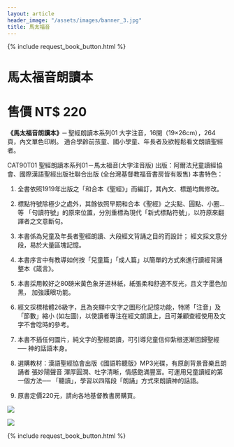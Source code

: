 ```yaml
---
layout: article
header_image: "/assets/images/banner_3.jpg"
title: 馬太福音
---
```


{% include request_book_button.html %}

# 馬太福音朗讀本
# 售價 NT$ 220

**《馬太福音朗讀本》**─ 聖經朗讀本系列01
  大字注音，16開（19×26cm），264頁，內文單色印刷。
  適合學齡前孩童、國小學童、年長者及欲輕鬆看文朗讀聖經者。


 
CAT90T01 聖經朗讀本系列01－馬太福音(大字注音版) 出版：阿爾法兒童讀經協會、國際漢語聖經出版社聯合出版 (全台灣基督教福音書房皆有販售)
 本書特色：

1. 全書依照1919年出版之「和合本《聖經》」而編訂，其內文、標題均無修改。
 
2. 標點符號除極少之處外，其餘依照早期和合本《聖經》之尖點、圓點、小圈…等
   「句讀符號」的原來位置，分別重標為現代「新式標點符號」，以符原來翻譯者之文意斷句。
 
3. 本書係為兒童及年長者聖經朗讀、大段經文背誦之目的而設計；
     經文採文意分段，易於大量區塊記憶。
 
4. 本書序言中有教導如何按「兒童篇」「成人篇」以簡單的方式來進行讀經背誦整本《箴言》。
 
5. 本書採用較好之80磅米黃色象牙道林紙，紙張柔和舒適不反光，且文字墨色加黑，
     加強護眼功能。
 
6. 經文採標楷體26級字，且為突顯中文字之圖形化記憶功能，特將「注音」及「節數」縮小
     (如左圖)，以使讀者專注在經文朗讀上，且可兼顧查經使用及文字不會唸時的參考。
 
7. 本書不插任何圖片，純文字的聖經朗讀，可引導兒童信仰紮根逐漸回歸聖經──
     神的話語本身。
 
8. 選購教材：漢語聖經協會出版《國語聆聽版》MP3光碟，有原創背景音樂且朗誦者
    張妙陽聲音  渾厚圓潤、吐字清晰，情感飽滿豐富。可運用兒童讀經的第一個方法──
   「聽讀」，學習以四階段「朗誦」方式來朗讀神的話語。
 
9. 原書定價220元，請向各地基督教書房購買。

![]({{site.baseurl}}/assets/images/books/馬太福音.jpg) 

![]({{site.baseurl}}/assets/images/books/馬太福音二.jpg) 

{% include request_book_button.html %}
